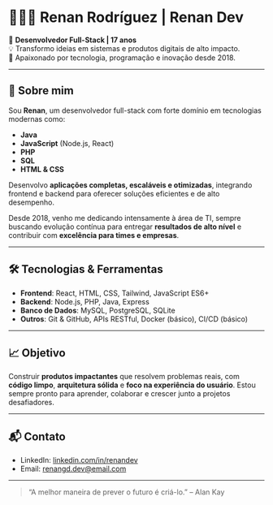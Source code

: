 # 🧑🏻‍💻 Renan Rodríguez | Renan Dev

🎯 **Desenvolvedor Full-Stack | 17 anos**  
💡 Transformo ideias em sistemas e produtos digitais de alto impacto.  
📍 Apaixonado por tecnologia, programação e inovação desde 2018.

---

## 🚀 Sobre mim

Sou **Renan**, um desenvolvedor full-stack com forte domínio em tecnologias modernas como:

- **Java**
- **JavaScript** (Node.js, React)
- **PHP**
- **SQL**
- **HTML & CSS**

Desenvolvo **aplicações completas, escaláveis e otimizadas**, integrando frontend e backend para oferecer soluções eficientes e de alto desempenho.

Desde 2018, venho me dedicando intensamente à área de TI, sempre buscando evolução contínua para entregar **resultados de alto nível** e contribuir com **excelência para times e empresas**.

---

## 🛠️ Tecnologias & Ferramentas

- **Frontend**: React, HTML, CSS, Tailwind, JavaScript ES6+
- **Backend**: Node.js, PHP, Java, Express
- **Banco de Dados**: MySQL, PostgreSQL, SQLite
- **Outros**: Git & GitHub, APIs RESTful, Docker (básico), CI/CD (básico)

---

## 📈 Objetivo

Construir **produtos impactantes** que resolvem problemas reais, com **código limpo**, **arquitetura sólida** e **foco na experiência do usuário**. Estou sempre pronto para aprender, colaborar e crescer junto a projetos desafiadores.

---

## 📬 Contato

- LinkedIn: [linkedin.com/in/renandev](https://www.linkedin.com/in/renan-da-silva-rodrigues-b214a5360?lipi=urn%3Ali%3Apage%3Ad_flagship3_profile_view_base_contact_details%3Biuqxl6juQzS3zkgA687UOw%3D%3D)
- Email: [renangd.dev@email.com](mailto:renangd.dev@gmail.com)

---

> “A melhor maneira de prever o futuro é criá-lo.” – Alan Kay


